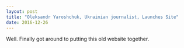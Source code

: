 ```yaml
---
layout: post
title: "Oleksandr Yaroshchuk, Ukrainian journalist, Launches Site"
date: 2016-12-26
---
```


Well. Finally got around to putting this old website together. 
